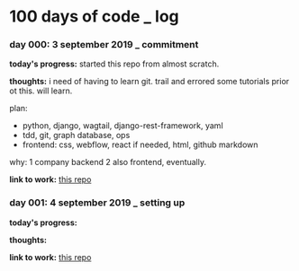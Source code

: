 # 100 days of code _ log

### day 000: 3 september 2019 _ commitment

**today's progress:** started this repo from almost scratch.

**thoughts:** i need of having to learn git.  trail and errored some tutorials prior ot this.  will learn.

plan:
* python, django, wagtail, django-rest-framework, yaml
* tdd, git, graph database, ops
* frontend: css, webflow, react if needed, html, github markdown

why: 
1 company backend
2 also frontend, eventually.

**link to work:** [this repo](https://github.com/peeterss/100-days-of-code)


### day 001: 4 september 2019 _ setting up

**today's progress:** 

**thoughts:**  

**link to work:** [this repo](https://github.com/peeterss/100-days-of-code)
